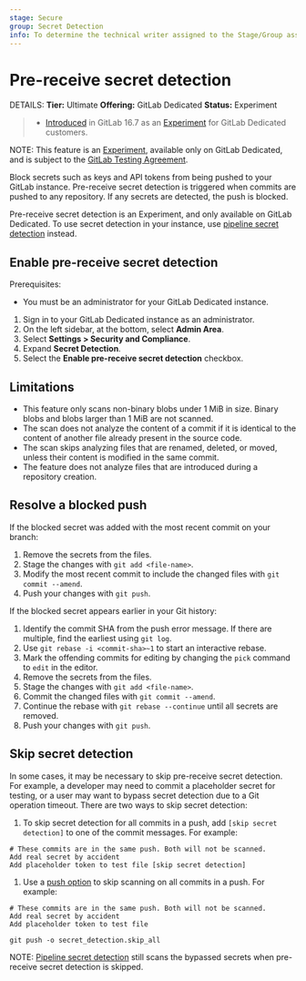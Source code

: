 ```yaml
---
stage: Secure
group: Secret Detection
info: To determine the technical writer assigned to the Stage/Group associated with this page, see https://handbook.gitlab.com/handbook/product/ux/technical-writing/#assignments
---
```


# Pre-receive secret detection

DETAILS:
**Tier:** Ultimate
**Offering:** GitLab Dedicated
**Status:** Experiment

> - [Introduced](https://gitlab.com/groups/gitlab-org/-/epics/11439) in GitLab 16.7 as an [Experiment](../../../../policy/experiment-beta-support.md) for GitLab Dedicated customers.

NOTE:
This feature is an [Experiment](../../../../policy/experiment-beta-support.md), available only on GitLab Dedicated, and is subject to the [GitLab Testing Agreement](https://handbook.gitlab.com/handbook/legal/testing-agreement/).

Block secrets such as keys and API tokens from being pushed to your GitLab instance. Pre-receive secret detection is triggered when commits are pushed to any repository. If any secrets are detected, the push is blocked.

Pre-receive secret detection is an Experiment, and only available on GitLab Dedicated. To use secret detection in your instance, use [pipeline secret detection](../index.md) instead.

## Enable pre-receive secret detection

Prerequisites:

- You must be an administrator for your GitLab Dedicated instance.

1. Sign in to your GitLab Dedicated instance as an administrator.
1. On the left sidebar, at the bottom, select **Admin Area**.
1. Select **Settings > Security and Compliance**.
1. Expand **Secret Detection**.
1. Select the **Enable pre-receive secret detection** checkbox.

## Limitations

- This feature only scans non-binary blobs under 1 MiB in size. Binary blobs and blobs larger than 1 MiB are not scanned.
- The scan does not analyze the content of a commit if it is identical to the content of another file already present in the source code.
- The scan skips analyzing files that are renamed, deleted, or moved, unless their content is modified in the same commit.
- The feature does not analyze files that are introduced during a repository creation.

## Resolve a blocked push

If the blocked secret was added with the most recent commit on your branch:

1. Remove the secrets from the files.
1. Stage the changes with `git add <file-name>`.
1. Modify the most recent commit to include the changed files with `git commit --amend`.
1. Push your changes with `git push`.

If the blocked secret appears earlier in your Git history:

1. Identify the commit SHA from the push error message. If there are multiple, find the earliest using `git log`.
1. Use `git rebase -i <commit-sha>~1` to start an interactive rebase.
1. Mark the offending commits for editing by changing the `pick` command to `edit` in the editor.
1. Remove the secrets from the files.
1. Stage the changes with `git add <file-name>`.
1. Commit the changed files with `git commit --amend`.
1. Continue the rebase with `git rebase --continue` until all secrets are removed.
1. Push your changes with `git push`.

## Skip secret detection

In some cases, it may be necessary to skip pre-receive secret detection. For example, a developer may need to commit a placeholder secret for testing, or a user may want to bypass secret detection due to a Git operation timeout. There are two ways to skip secret detection:

1. To skip secret detection for all commits in a push, add `[skip secret detection]` to one of the commit messages. For example:

```shell
# These commits are in the same push. Both will not be scanned.
Add real secret by accident
Add placeholder token to test file [skip secret detection]
```

1. Use a [push option](../../../project/push_options.md#push-options-for-secret-detection) to skip scanning on all commits in a push. For example:

```shell
# These commits are in the same push. Both will not be scanned.
Add real secret by accident
Add placeholder token to test file

git push -o secret_detection.skip_all
```

NOTE:
[Pipeline secret detection](../index.md) still scans the bypassed secrets when pre-receive secret detection is skipped.

